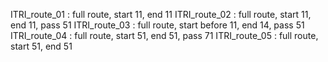 ITRI_route_01 : full route, start 11, end 11
ITRI_route_02 : full route, start 11, end 11, pass 51
ITRI_route_03 : full route, start before 11, end 14, pass 51
ITRI_route_04 : full route, start 51, end 51, pass 71
ITRI_route_05 : full route, start 51, end 51
